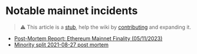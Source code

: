 # Notable mainnet incidents 

> :warning: This article is a [stub](https://en.wikipedia.org/wiki/Wikipedia:Stub), help the wiki by [contributing](/contributing.md) and expanding it.

- [Post-Mortem Report: Ethereum Mainnet Finality (05/11/2023)](https://medium.com/offchainlabs/post-mortem-report-ethereum-mainnet-finality-05-11-2023-95e271dfd8b2)
- [Minority split 2021-08-27 post mortem](https://github.com/ethereum/go-ethereum/blob/master/docs/postmortems/2021-08-22-split-postmortem.md)